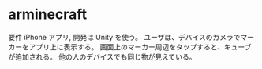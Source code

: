 arminecraft
===========
要件
iPhone アプリ, 開発は Unity を使う。
ユーザは、デバイスのカメラでマーカーをアプリ上に表示する。
画面上のマーカー周辺をタップすると、キューブが追加される。
他の人のデバイスでも同じ物が見えている。
